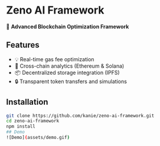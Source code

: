 # Zeno AI Framework
🚀 **Advanced Blockchain Optimization Framework**

## Features
- 💡 Real-time gas fee optimization
- 🔗 Cross-chain analytics (Ethereum & Solana)
- 📦 Decentralized storage integration (IPFS)
- 🔒 Transparent token transfers and simulations

## Installation
```bash
git clone https://github.com/kanie/zeno-ai-framework.git
cd zeno-ai-framework
npm install
## Demo
![Demo](assets/demo.gif)
